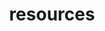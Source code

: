 ---
layout: page
title: resources
nav: true
nav_order: 6
dropdown: true
children: 
    - title: Element
      permalink: https://element.condmat.org
    - title: divider
    - title: Github
      permalink: https://github.com/
---